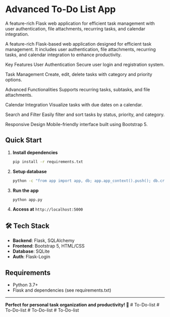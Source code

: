 # Advanced To-Do List App

A feature-rich Flask web application for efficient task management with user authentication, file attachments, recurring tasks, and calendar integration.

A feature-rich Flask-based web application designed for efficient task management. It includes user authentication, file attachments, recurring tasks, and calendar integration to enhance productivity.

Key Features
User Authentication
Secure user login and registration system.

Task Management
Create, edit, delete tasks with category and priority options.

Advanced Functionalities
Supports recurring tasks, subtasks, and file attachments.

Calendar Integration
Visualize tasks with due dates on a calendar.

Search and Filter
Easily filter and sort tasks by status, priority, and category.

Responsive Design
Mobile-friendly interface built using Bootstrap 5.

##  Quick Start

1. **Install dependencies**
   ```bash
   pip install -r requirements.txt
   ```

2. **Setup database**
   ```bash
   python -c "from app import app, db; app.app_context().push(); db.create_all()"
   ```

3. **Run the app**
   ```bash
   python app.py
   ```

4. **Access at** `http://localhost:5000`

## 🛠 Tech Stack

- **Backend**: Flask, SQLAlchemy
- **Frontend**: Bootstrap 5, HTML/CSS
- **Database**: SQLite
- **Auth**: Flask-Login

## Requirements

- Python 3.7+
- Flask and dependencies (see requirements.txt)

---

**Perfect for personal task organization and productivity! 🎯** #   T o - D o - l i s t 
 
 #   T o - D o - l i s t 
 
 #   T o - D o - l i s t 
 
 #   T o - D o - l i s t 
 
 
